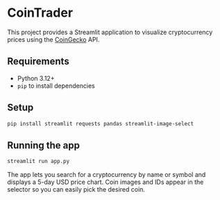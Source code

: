 # CoinTrader

This project provides a Streamlit application to visualize cryptocurrency prices using the [CoinGecko](https://www.coingecko.com/) API.

## Requirements

* Python 3.12+
* `pip` to install dependencies

## Setup

```bash
pip install streamlit requests pandas streamlit-image-select
```

## Running the app

```bash
streamlit run app.py
```

The app lets you search for a cryptocurrency by name or symbol and displays a 5-day USD price chart. Coin images and IDs appear in the selector so you can easily pick the desired coin.
